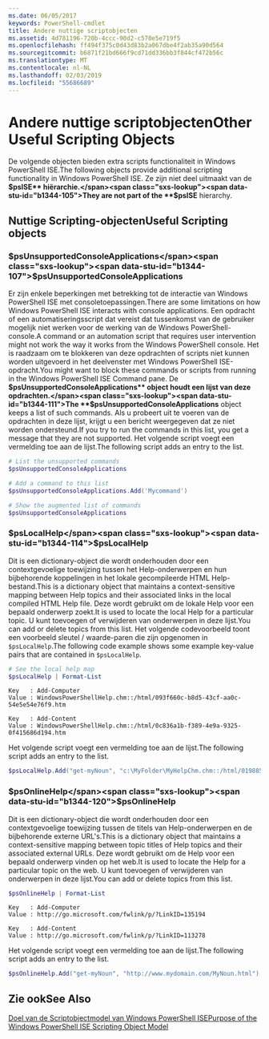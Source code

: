 ```yaml
---
ms.date: 06/05/2017
keywords: PowerShell-cmdlet
title: Andere nuttige scriptobjecten
ms.assetid: 4d781196-720b-4ccc-90d2-c570e5e719f5
ms.openlocfilehash: ff494f375c0d43d83b2a067dbe4f2ab35a90d564
ms.sourcegitcommit: b6871f21bd666f9cd71dd336bb3f844cf472b56c
ms.translationtype: MT
ms.contentlocale: nl-NL
ms.lasthandoff: 02/03/2019
ms.locfileid: "55686689"
---
```

# <a name="other-useful-scripting-objects"></a><span data-ttu-id="b1344-103">Andere nuttige scriptobjecten</span><span class="sxs-lookup"><span data-stu-id="b1344-103">Other Useful Scripting Objects</span></span>

<span data-ttu-id="b1344-104">De volgende objecten bieden extra scripts functionaliteit in Windows PowerShell ISE.</span><span class="sxs-lookup"><span data-stu-id="b1344-104">The following objects provide additional scripting functionality in Windows PowerShell ISE.</span></span> <span data-ttu-id="b1344-105">Ze zijn niet deel uitmaakt van de **$psISE** hiërarchie.</span><span class="sxs-lookup"><span data-stu-id="b1344-105">They are not part of the **$psISE** hierarchy.</span></span>

## <a name="useful-scripting-objects"></a><span data-ttu-id="b1344-106">Nuttige Scripting-objecten</span><span class="sxs-lookup"><span data-stu-id="b1344-106">Useful Scripting objects</span></span>

### <a name="psunsupportedconsoleapplications"></a><span data-ttu-id="b1344-107">$psUnsupportedConsoleApplications</span><span class="sxs-lookup"><span data-stu-id="b1344-107">$psUnsupportedConsoleApplications</span></span>

<span data-ttu-id="b1344-108">Er zijn enkele beperkingen met betrekking tot de interactie van Windows PowerShell ISE met consoletoepassingen.</span><span class="sxs-lookup"><span data-stu-id="b1344-108">There are some limitations on how Windows PowerShell ISE interacts with console applications.</span></span> <span data-ttu-id="b1344-109">Een opdracht of een automatiseringsscript dat vereist dat tussenkomst van de gebruiker mogelijk niet werken voor de werking van de Windows PowerShell-console.</span><span class="sxs-lookup"><span data-stu-id="b1344-109">A command or an automation script that requires user intervention might not work the way it works from the Windows PowerShell console.</span></span> <span data-ttu-id="b1344-110">Het is raadzaam om te blokkeren van deze opdrachten of scripts niet kunnen worden uitgevoerd in het deelvenster met Windows PowerShell ISE-opdracht.</span><span class="sxs-lookup"><span data-stu-id="b1344-110">You might want to block these commands or scripts from running in the Windows PowerShell ISE Command pane.</span></span> <span data-ttu-id="b1344-111">De **$psUnsupportedConsoleApplications** object houdt een lijst van deze opdrachten.</span><span class="sxs-lookup"><span data-stu-id="b1344-111">The **$psUnsupportedConsoleApplications** object keeps a list of such commands.</span></span> <span data-ttu-id="b1344-112">Als u probeert uit te voeren van de opdrachten in deze lijst, krijgt u een bericht weergegeven dat ze niet worden ondersteund.</span><span class="sxs-lookup"><span data-stu-id="b1344-112">If you try to run the commands in this list, you get a message that they are not supported.</span></span> <span data-ttu-id="b1344-113">Het volgende script voegt een vermelding toe aan de lijst.</span><span class="sxs-lookup"><span data-stu-id="b1344-113">The following script adds an entry to the list.</span></span>

```powershell
# List the unsupported commands
$psUnsupportedConsoleApplications

# Add a command to this list
$psUnsupportedConsoleApplications.Add('Mycommand')

# Show the augmented list of commands
$psUnsupportedConsoleApplications
```

### <a name="pslocalhelp"></a><span data-ttu-id="b1344-114">$psLocalHelp</span><span class="sxs-lookup"><span data-stu-id="b1344-114">$psLocalHelp</span></span>

<span data-ttu-id="b1344-115">Dit is een dictionary-object die wordt onderhouden door een contextgevoelige toewijzing tussen het Help-onderwerpen en hun bijbehorende koppelingen in het lokale gecompileerde HTML Help-bestand.</span><span class="sxs-lookup"><span data-stu-id="b1344-115">This is a dictionary object that maintains a context-sensitive mapping between Help topics and their associated links in the local compiled HTML Help file.</span></span> <span data-ttu-id="b1344-116">Deze wordt gebruikt om de lokale Help voor een bepaald onderwerp zoekt.</span><span class="sxs-lookup"><span data-stu-id="b1344-116">It is used to locate the local Help for a particular topic.</span></span> <span data-ttu-id="b1344-117">U kunt toevoegen of verwijderen van onderwerpen in deze lijst.</span><span class="sxs-lookup"><span data-stu-id="b1344-117">You can add or delete topics from this list.</span></span> <span data-ttu-id="b1344-118">Het volgende codevoorbeeld toont een voorbeeld sleutel / waarde-paren die zijn opgenomen in `$psLocalHelp`.</span><span class="sxs-lookup"><span data-stu-id="b1344-118">The following code example shows some example key-value pairs that are contained in `$psLocalHelp`.</span></span>

```powershell
# See the local help map
$psLocalHelp | Format-List
```

```output
Key   : Add-Computer
Value : WindowsPowerShellHelp.chm::/html/093f660c-b8d5-43cf-aa0c-54e5e54e76f9.htm

Key   : Add-Content
Value : WindowsPowerShellHelp.chm::/html/0c836a1b-f389-4e9a-9325-0f415686d194.htm
```

<span data-ttu-id="b1344-119">Het volgende script voegt een vermelding toe aan de lijst.</span><span class="sxs-lookup"><span data-stu-id="b1344-119">The following script adds an entry to the list.</span></span>

```powershell
$psLocalHelp.Add("get-myNoun", "c:\MyFolder\MyHelpChm.chm::/html/0198854a-1298-57ae-aa0c-87b5e5a84712.htm")
```

### <a name="psonlinehelp"></a><span data-ttu-id="b1344-120">$psOnlineHelp</span><span class="sxs-lookup"><span data-stu-id="b1344-120">$psOnlineHelp</span></span>

<span data-ttu-id="b1344-121">Dit is een dictionary-object die wordt onderhouden door een contextgevoelige toewijzing tussen de titels van Help-onderwerpen en de bijbehorende externe URL's.</span><span class="sxs-lookup"><span data-stu-id="b1344-121">This is a dictionary object that maintains a context-sensitive mapping between topic titles of Help topics and their associated external URLs.</span></span> <span data-ttu-id="b1344-122">Deze wordt gebruikt om de Help voor een bepaald onderwerp vinden op het web.</span><span class="sxs-lookup"><span data-stu-id="b1344-122">It is used to locate the Help for a particular topic on the web.</span></span> <span data-ttu-id="b1344-123">U kunt toevoegen of verwijderen van onderwerpen in deze lijst.</span><span class="sxs-lookup"><span data-stu-id="b1344-123">You can add or delete topics from this list.</span></span>

```powershell
$psOnlineHelp | Format-List
```

```output
Key   : Add-Computer
Value : http://go.microsoft.com/fwlink/p/?LinkID=135194

Key   : Add-Content
Value : http://go.microsoft.com/fwlink/p/?LinkID=113278
```

<span data-ttu-id="b1344-124">Het volgende script voegt een vermelding toe aan de lijst.</span><span class="sxs-lookup"><span data-stu-id="b1344-124">The following script adds an entry to the list.</span></span>

```powershell
$psOnlineHelp.Add("get-myNoun", "http://www.mydomain.com/MyNoun.html")
```

## <a name="see-also"></a><span data-ttu-id="b1344-125">Zie ook</span><span class="sxs-lookup"><span data-stu-id="b1344-125">See Also</span></span>

[<span data-ttu-id="b1344-126">Doel van de Scriptobjectmodel van Windows PowerShell ISE</span><span class="sxs-lookup"><span data-stu-id="b1344-126">Purpose of the Windows PowerShell ISE Scripting Object Model</span></span>](../components/ise/object-model/Purpose-of-the-Windows-PowerShell-ISE-Scripting-Object-Model.md)